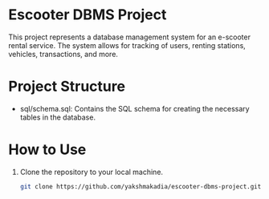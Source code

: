 # Escooter DBMS Project

This project represents a database management system for an e-scooter rental service. The system allows for tracking of users, renting stations, vehicles, transactions, and more.

# Project Structure

- sql/schema.sql: Contains the SQL schema for creating the necessary tables in the database.

# How to Use

1. Clone the repository to your local machine.
   ```bash
   git clone https://github.com/yakshmakadia/escooter-dbms-project.git
